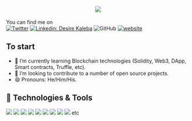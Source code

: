 <h1 align="center">
  <a href="https://git.io/typing-svg">
    <img src="https://readme-typing-svg.herokuapp.com/?lines=Hello,+folks!+👋;Desire+Kaleba+here....;Happy+to+meet+you+🥰!&center=true&size=30">
  </a>
</h1>

<!-- I'm a software Engineer. I'm from DR Congo, living in Kampala, Uganda and currently working @fastoservices. You can find me on  -->
You can find me on <br>
[![Twitter](https://img.shields.io/twitter/follow/Desire__Kaleba?label=Follow)](https://twitter.com/intent/follow?screen_name=Desire__Kaleba)
[![Linkedin: Desire Kaleba](https://img.shields.io/badge/-desirekaleba-blue?style=flat-square&logo=Linkedin&logoColor=white&link=https://www.linkedin.com/in/desire-kaleba-a0a122197/)](https://www.linkedin.com/in/desire-kaleba-a0a122197/)
![GitHub](https://img.shields.io/github/followers/desirekaleba?label=Follow&style=social)
[![website](https://img.shields.io/badge/Website-46a2f1.svg?&style=flat-square&logo=Google-Chrome&logoColor=white&link=https://github.com/desirekaleba/)](https://github.com/desirekaleba)

## To start
- 🌱 I’m currently learning Blockchain technologies (Solidity, Web3, DApp, Smart contracts, Truffle, etc).
- 👯 I’m looking to contribute to a number of open source projects.
- 😄 Pronouns: He/Him/His.

<!-- ## &#x270d; Blog & Writing

Apart from coding, I also maintain a blog - you can find my articles on my website at [martinheinz.dev](https://martinheinz.dev/) as well as on [Medium](https://medium.com/@martin.heinz) and [DEV.to](https://dev.to/martinheinz). -->

## 🔧 Technologies & Tools
![](https://img.shields.io/badge/OS-Linux-informational?style=flat&logo=linux&logoColor=white&color=2bbc8a)
![](https://img.shields.io/badge/Editor-IntelliJ_IDEA-informational?style=flat&logo=intellij-idea&logoColor=white&color=2bbc8a)
![](https://img.shields.io/badge/Code-Python-informational?style=flat&logo=python&logoColor=white&color=2bbc8a)
![](https://img.shields.io/badge/Code-JavaScript-informational?style=flat&logo=javascript&logoColor=white&color=2bbc8a)
![](https://img.shields.io/badge/Shell-Bash-informational?style=flat&logo=gnu-bash&logoColor=white&color=2bbc8a)
![](https://img.shields.io/badge/Tools-PostgreSQL-informational?style=flat&logo=postgresql&logoColor=white&color=2bbc8a)
![](https://img.shields.io/badge/Tools-Docker-informational?style=flat&logo=docker&logoColor=white&color=2bbc8a)
![](https://img.shields.io/badge/Tools-Kubernetes-informational?style=flat&logo=kubernetes&logoColor=white&color=2bbc8a)
![](https://img.shields.io/badge/Cloud-Digital_Ocean-informational?style=flat&logo=digitalocean&logoColor=white&color=2bbc8a)
etc

<!-- ## ⚡ Stats ⚡
[![](https://github-readme-streak-stats.herokuapp.com/?user=desirekaleba&theme=react&border=61dafb&hide_border=true)](https://github.com/desirekaleba)
[![](https://github-readme-stats.vercel.app/api?username=desirekaleba&show_icons=true&theme=react&border_color=61dafb&hide_border=true)](https://github.com/desirekaleba)
[![](https://github-readme-stats.vercel.app/api/top-langs/?username=desirekaleba&title_color=61dafb&text_color=ffffff&icon_color=61dafb&bg_color=20232a&langs_count=11&layout=compact&border_color=61dafb&hide_border=true)](https://github.com/desirekaleba)
[![](https://activity-graph.herokuapp.com/graph?username=desirekaleba&theme=react-dark&bg_color=20232a&hide_border=true)](https://github.com/desirekaleba) -->


<!-- ![Profile views](https://gpvc.arturio.dev/desirekaleba) -->

<!--
**desirekaleba/desirekaleba** is a ✨ _special_ ✨ repository because its `README.md` (this file) appears on your GitHub profile.
🥰
Here are some ideas to get you started:

- 🔭 I’m currently working on ...
- 🌱 I’m currently learning ...
- 👯 I’m looking to collaborate on ...
- 🤔 I’m looking for help with ...
- 💬 Ask me about ...
- 📫 How to reach me: ...
- 😄 Pronouns: ...
- ⚡ Fun fact: ...
-->

